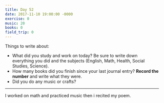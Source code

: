 ```yaml
---
title: Day 52
date: 2017-11-10 19:00:00 -0000
exercise: 0
music: 20
books: 0
field_trip: 0
---
```

Things to write about:

* What did you study and work on today? Be sure to write down everything you did and the subjects (English, Math, Health, Social Studies, Science).
* How many books did you finish since your last journal entry? **Record the number** and write what they were.
* Did you do any music or crafts?

***

I worked on math and practiced music then i recited my poem.
